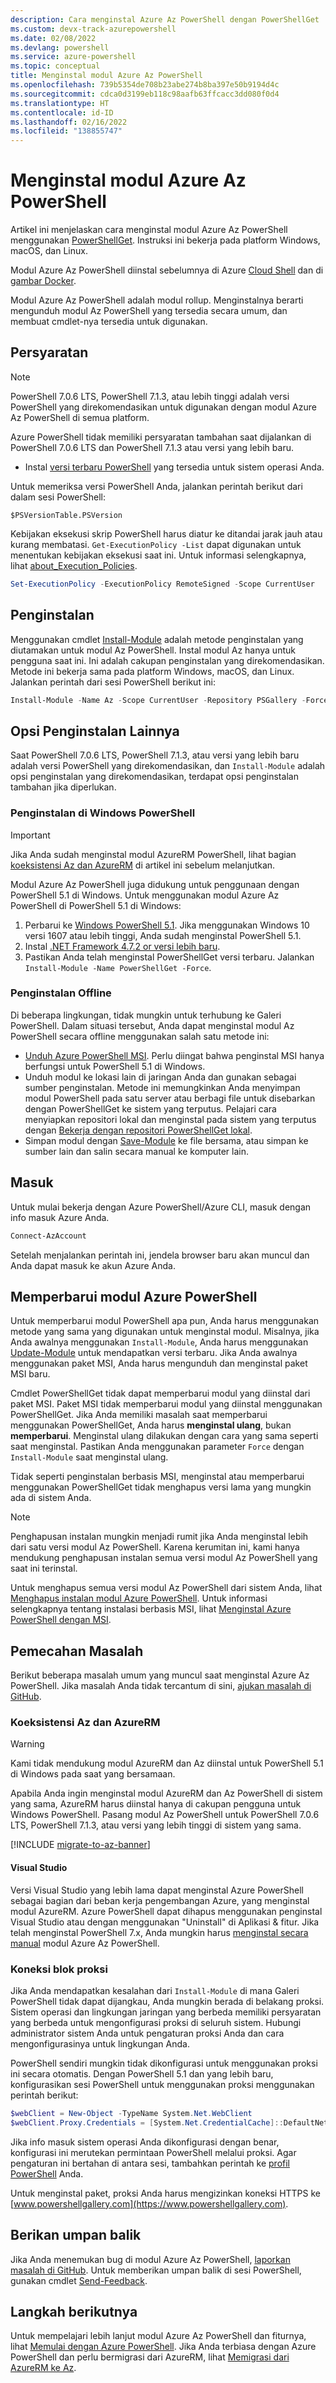 ```yaml
---
description: Cara menginstal Azure Az PowerShell dengan PowerShellGet
ms.custom: devx-track-azurepowershell
ms.date: 02/08/2022
ms.devlang: powershell
ms.service: azure-powershell
ms.topic: conceptual
title: Menginstal modul Azure Az PowerShell
ms.openlocfilehash: 739b5354de708b23abe274b8ba397e50b9194d4c
ms.sourcegitcommit: cdca0d3199eb118c98aafb63ffcacc3dd080f0d4
ms.translationtype: HT
ms.contentlocale: id-ID
ms.lasthandoff: 02/16/2022
ms.locfileid: "138855747"
---
```

# <a name="install-the-azure-az-powershell-module"></a>Menginstal modul Azure Az PowerShell

Artikel ini menjelaskan cara menginstal modul Azure Az PowerShell menggunakan [PowerShellGet](/powershell/scripting/gallery/installing-psget). Instruksi ini bekerja pada platform Windows, macOS, dan Linux.

Modul Azure Az PowerShell diinstal sebelumnya di Azure [Cloud Shell](/azure/cloud-shell/overview) dan di [gambar Docker](azureps-in-docker.md).

Modul Azure Az PowerShell adalah modul rollup. Menginstalnya berarti mengunduh modul Az PowerShell yang tersedia secara umum, dan membuat cmdlet-nya tersedia untuk digunakan.

## <a name="requirements"></a>Persyaratan

> [!NOTE]
> PowerShell 7.0.6 LTS, PowerShell 7.1.3, atau lebih tinggi adalah versi PowerShell yang direkomendasikan untuk digunakan dengan modul Azure Az PowerShell di semua platform.

Azure PowerShell tidak memiliki persyaratan tambahan saat dijalankan di PowerShell 7.0.6 LTS dan PowerShell 7.1.3 atau versi yang lebih baru.

- Instal [versi terbaru PowerShell](/powershell/scripting/install/installing-powershell) yang tersedia untuk sistem operasi Anda.

Untuk memeriksa versi PowerShell Anda, jalankan perintah berikut dari dalam sesi PowerShell:

```azurepowershell
$PSVersionTable.PSVersion
```

Kebijakan eksekusi skrip PowerShell harus diatur ke ditandai jarak jauh atau kurang membatasi.
`Get-ExecutionPolicy -List` dapat digunakan untuk menentukan kebijakan eksekusi saat ini. Untuk informasi selengkapnya, lihat [about_Execution_Policies](/powershell/module/microsoft.powershell.core/about/about_execution_policies).

```powershell
Set-ExecutionPolicy -ExecutionPolicy RemoteSigned -Scope CurrentUser
```

## <a name="installation"></a>Penginstalan

Menggunakan cmdlet [Install-Module](/powershell/module/powershellget/install-module) adalah metode penginstalan yang diutamakan untuk modul Az PowerShell. Instal modul Az hanya untuk pengguna saat ini.
Ini adalah cakupan penginstalan yang direkomendasikan. Metode ini bekerja sama pada platform Windows, macOS, dan Linux. Jalankan perintah dari sesi PowerShell berikut ini:

```powershell
Install-Module -Name Az -Scope CurrentUser -Repository PSGallery -Force
```

## <a name="other-installation-options"></a>Opsi Penginstalan Lainnya

Saat PowerShell 7.0.6 LTS, PowerShell 7.1.3, atau versi yang lebih baru adalah versi PowerShell yang direkomendasikan, dan `Install-Module` adalah opsi penginstalan yang direkomendasikan, terdapat opsi penginstalan tambahan jika diperlukan.

### <a name="installation-on-windows-powershell"></a>Penginstalan di Windows PowerShell

> [!IMPORTANT]
> Jika Anda sudah menginstal modul AzureRM PowerShell, lihat bagian [koeksistensi Az dan AzureRM](install-az-ps.md#az-and-azurerm-coexistence) di artikel ini sebelum melanjutkan.

Modul Azure Az PowerShell juga didukung untuk penggunaan dengan PowerShell 5.1 di Windows. Untuk menggunakan modul Azure Az PowerShell di PowerShell 5.1 di Windows:

1. Perbarui ke [Windows PowerShell 5.1](/powershell/scripting/windows-powershell/install/installing-windows-powershell#upgrading-existing-windows-powershell).
   Jika menggunakan Windows 10 versi 1607 atau lebih tinggi, Anda sudah menginstal PowerShell 5.1.
2. Instal [.NET Framework 4.7.2 or versi lebih baru](/dotnet/framework/install).
3. Pastikan Anda telah menginstal PowerShellGet versi terbaru. Jalankan `Install-Module -Name PowerShellGet -Force`.

### <a name="offline-installation"></a>Penginstalan Offline

Di beberapa lingkungan, tidak mungkin untuk terhubung ke Galeri PowerShell. Dalam situasi tersebut, Anda dapat menginstal modul Az PowerShell secara offline menggunakan salah satu metode ini:

- [Unduh Azure PowerShell MSI](install-az-ps-msi.md). Perlu diingat bahwa penginstal MSI hanya berfungsi untuk PowerShell 5.1 di Windows.
- Unduh modul ke lokasi lain di jaringan Anda dan gunakan sebagai sumber penginstalan.
  Metode ini memungkinkan Anda menyimpan modul PowerShell pada satu server atau berbagi file untuk disebarkan dengan PowerShellGet ke sistem yang terputus. Pelajari cara menyiapkan repositori lokal dan menginstal pada sistem yang terputus dengan [Bekerja dengan repositori PowerShellGet lokal](/powershell/scripting/gallery/how-to/working-with-local-psrepositories).
- Simpan modul dengan [Save-Module](/powershell/module/PowershellGet/Save-Module) ke file bersama, atau simpan ke sumber lain dan salin secara manual ke komputer lain.

## <a name="sign-in"></a>Masuk

Untuk mulai bekerja dengan Azure PowerShell/Azure CLI, masuk dengan info masuk Azure Anda.

```powershell
Connect-AzAccount
```

Setelah menjalankan perintah ini, jendela browser baru akan muncul dan Anda dapat masuk ke akun Azure Anda.

## <a name="update-the-azure-powershell-module"></a>Memperbarui modul Azure PowerShell

Untuk memperbarui modul PowerShell apa pun, Anda harus menggunakan metode yang sama yang digunakan untuk menginstal modul. Misalnya, jika Anda awalnya menggunakan `Install-Module`, Anda harus menggunakan [Update-Module](/powershell/module/powershellget/update-module) untuk mendapatkan versi terbaru. Jika Anda awalnya menggunakan paket MSI, Anda harus mengunduh dan menginstal paket MSI baru.

Cmdlet PowerShellGet tidak dapat memperbarui modul yang diinstal dari paket MSI. Paket MSI tidak memperbarui modul yang diinstal menggunakan PowerShellGet. Jika Anda memiliki masalah saat memperbarui menggunakan PowerShellGet, Anda harus **menginstal ulang**, bukan **memperbarui**. Menginstal ulang dilakukan dengan cara yang sama seperti saat menginstal. Pastikan Anda menggunakan parameter `Force` dengan `Install-Module` saat menginstal ulang.

Tidak seperti penginstalan berbasis MSI, menginstal atau memperbarui menggunakan PowerShellGet tidak menghapus versi lama yang mungkin ada di sistem Anda.

> [!NOTE]
> Penghapusan instalan mungkin menjadi rumit jika Anda menginstal lebih dari satu versi modul Az PowerShell. Karena kerumitan ini, kami hanya mendukung penghapusan instalan semua versi modul Az PowerShell yang saat ini terinstal.

Untuk menghapus semua versi modul Az PowerShell dari sistem Anda, lihat [Menghapus instalan modul Azure PowerShell](uninstall-az-ps.md). Untuk informasi selengkapnya tentang instalasi berbasis MSI, lihat [Menginstal Azure PowerShell dengan MSI](install-az-ps-msi.md).

## <a name="troubleshooting"></a>Pemecahan Masalah

Berikut beberapa masalah umum yang muncul saat menginstal Azure Az PowerShell. Jika masalah Anda tidak tercantum di sini, [ajukan masalah di GitHub](https://github.com/azure/azure-powershell/issues).

### <a name="az-and-azurerm-coexistence"></a>Koeksistensi Az dan AzureRM

> [!WARNING]
> Kami tidak mendukung modul AzureRM dan Az diinstal untuk PowerShell 5.1 di Windows pada saat yang bersamaan.

Apabila Anda ingin menginstal modul AzureRM dan Az PowerShell di sistem yang sama, AzureRM harus diinstal hanya di cakupan pengguna untuk Windows PowerShell. Pasang modul Az PowerShell untuk PowerShell 7.0.6 LTS, PowerShell 7.1.3, atau versi yang lebih tinggi di sistem yang sama.

[!INCLUDE [migrate-to-az-banner](../../includes/migrate-to-az-banner.md)]

#### <a name="visual-studio"></a>Visual Studio

Versi Visual Studio yang lebih lama dapat menginstal Azure PowerShell sebagai bagian dari beban kerja pengembangan Azure, yang menginstal modul AzureRM. Azure PowerShell dapat dihapus menggunakan penginstal Visual Studio atau dengan menggunakan "Uninstall" di Aplikasi & fitur. Jika telah menginstal PowerShell 7.x, Anda mungkin harus [menginstal secara manual](install-az-ps.md#installation) modul Azure Az PowerShell.

### <a name="proxy-blocks-connection"></a>Koneksi blok proksi

Jika Anda mendapatkan kesalahan dari `Install-Module` di mana Galeri PowerShell tidak dapat dijangkau, Anda mungkin berada di belakang proksi. Sistem operasi dan lingkungan jaringan yang berbeda memiliki persyaratan yang berbeda untuk mengonfigurasi proksi di seluruh sistem. Hubungi administrator sistem Anda untuk pengaturan proksi Anda dan cara mengonfigurasinya untuk lingkungan Anda.

PowerShell sendiri mungkin tidak dikonfigurasi untuk menggunakan proksi ini secara otomatis. Dengan PowerShell 5.1 dan yang lebih baru, konfigurasikan sesi PowerShell untuk menggunakan proksi menggunakan perintah berikut:

```powershell
$webClient = New-Object -TypeName System.Net.WebClient
$webClient.Proxy.Credentials = [System.Net.CredentialCache]::DefaultNetworkCredentials
```

Jika info masuk sistem operasi Anda dikonfigurasi dengan benar, konfigurasi ini merutekan permintaan PowerShell melalui proksi. Agar pengaturan ini bertahan di antara sesi, tambahkan perintah ke [profil PowerShell](/powershell/module/microsoft.powershell.core/about/about_profiles) Anda.

Untuk menginstal paket, proksi Anda harus mengizinkan koneksi HTTPS ke [www.powershellgallery.com](https://www.powershellgallery.com).

## <a name="provide-feedback"></a>Berikan umpan balik

Jika Anda menemukan bug di modul Azure Az PowerShell, [laporkan masalah di GitHub](https://github.com/Azure/azure-powershell/issues). Untuk memberikan umpan balik di sesi PowerShell, gunakan cmdlet [Send-Feedback](/powershell/module/az.accounts/send-feedback).

## <a name="next-steps"></a>Langkah berikutnya

Untuk mempelajari lebih lanjut modul Azure Az PowerShell dan fiturnya, lihat [Memulai dengan Azure PowerShell](get-started-azureps.md). Jika Anda terbiasa dengan Azure PowerShell dan perlu bermigrasi dari AzureRM, lihat [Memigrasi dari AzureRM ke Az](migrate-from-azurerm-to-az.md).
